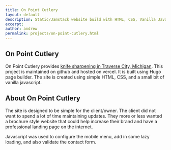 ```yaml
---
title: On Point Cutlery
layout: default
description: Static/Jamstack website build with HTML, CSS, Vanilla Javascript, built with Hugo page builder and hosted on vercel with git version control.
excerpt:
author: andrew
permalink: projects/on-point-cutlery.html
---
```


## On Point Cutlery

On Point Cutlery provides [knife sharpening in Traverse City, Michigan](https://onpointcutlery.com).  This project is maintained on github and hosted on vercel.  It is built using Hugo page builder.  The site is created using simple HTML, CSS, and a small bit of vanilla javascript.  

## About On Point Cutlery

The site is designed to be simple for the client/owner.  The client did not want to spend a lot of time maintaining updates.  They more or less wanted a brochure style website that could help increase their brand and have a professional landing page on the internet.  

Javascript was used to configure the mobile menu, add in some lazy loading, and also validate the contact form.

